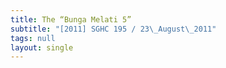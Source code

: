 ```yaml
---
title: The “Bunga Melati 5”
subtitle: "[2011] SGHC 195 / 23\_August\_2011"
tags: null
layout: single
---
```


